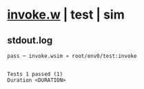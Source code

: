 # [invoke.w](../../../../../../examples/tests/sdk_tests/function/invoke.w) | test | sim

## stdout.log
```log
pass ─ invoke.wsim » root/env0/test:invoke
 
 
Tests 1 passed (1)
Duration <DURATION>
```

